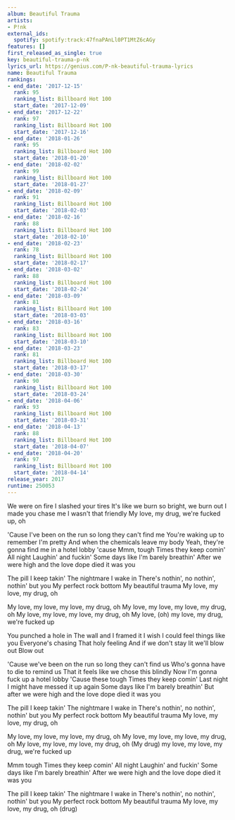 ```yaml
---
album: Beautiful Trauma
artists:
- P!nk
external_ids:
  spotify: spotify:track:47fnaPAnLl0PT1MtZ6cAGy
features: []
first_released_as_single: true
key: beautiful-trauma-p-nk
lyrics_url: https://genius.com/P-nk-beautiful-trauma-lyrics
name: Beautiful Trauma
rankings:
- end_date: '2017-12-15'
  rank: 95
  ranking_list: Billboard Hot 100
  start_date: '2017-12-09'
- end_date: '2017-12-22'
  rank: 97
  ranking_list: Billboard Hot 100
  start_date: '2017-12-16'
- end_date: '2018-01-26'
  rank: 95
  ranking_list: Billboard Hot 100
  start_date: '2018-01-20'
- end_date: '2018-02-02'
  rank: 99
  ranking_list: Billboard Hot 100
  start_date: '2018-01-27'
- end_date: '2018-02-09'
  rank: 91
  ranking_list: Billboard Hot 100
  start_date: '2018-02-03'
- end_date: '2018-02-16'
  rank: 88
  ranking_list: Billboard Hot 100
  start_date: '2018-02-10'
- end_date: '2018-02-23'
  rank: 78
  ranking_list: Billboard Hot 100
  start_date: '2018-02-17'
- end_date: '2018-03-02'
  rank: 88
  ranking_list: Billboard Hot 100
  start_date: '2018-02-24'
- end_date: '2018-03-09'
  rank: 81
  ranking_list: Billboard Hot 100
  start_date: '2018-03-03'
- end_date: '2018-03-16'
  rank: 83
  ranking_list: Billboard Hot 100
  start_date: '2018-03-10'
- end_date: '2018-03-23'
  rank: 81
  ranking_list: Billboard Hot 100
  start_date: '2018-03-17'
- end_date: '2018-03-30'
  rank: 90
  ranking_list: Billboard Hot 100
  start_date: '2018-03-24'
- end_date: '2018-04-06'
  rank: 93
  ranking_list: Billboard Hot 100
  start_date: '2018-03-31'
- end_date: '2018-04-13'
  rank: 88
  ranking_list: Billboard Hot 100
  start_date: '2018-04-07'
- end_date: '2018-04-20'
  rank: 97
  ranking_list: Billboard Hot 100
  start_date: '2018-04-14'
release_year: 2017
runtime: 250053
---
```

We were on fire
I slashed your tires
It's like we burn so bright, we burn out
I made you chase me
I wasn't that friendly
My love, my drug, we're fucked up, oh


'Cause I've been on the run so long they can't find me
You're waking up to remember I'm pretty
And when the chemicals leave my body
Yeah, they're gonna find me in a hotel lobby 'cause
Mmm, tough
Times they keep comin'
All night
Laughin' and fuckin'
Some days like I'm barely breathin'
After we were high and the love dope died it was you


The pill I keep takin'
The nightmare I wake in
There's nothin', no nothin', nothin' but you
My perfect rock bottom
My beautiful trauma
My love, my love, my drug, oh


My love, my love, my love, my drug, oh
My love, my love, my love, my drug, oh
My love, my love, my love, my drug, oh
My love, (oh) my love, my drug, we're fucked up


You punched a hole in
The wall and I framed it
I wish I could feel things like you
Everyone's chasing
That holy feeling
And if we don't stay lit we'll blow out
Blow out


'Cause we've been on the run so long they can't find us
Who's gonna have to die to remind us
That it feels like we chose this blindly
Now I'm gonna fuck up a hotel lobby
'Cause these tough
Times they keep comin'
Last night
I might have messed it up again
Some days like I'm barely breathin'
But after we were high and the love dope died it was you


The pill I keep takin'
The nightmare I wake in
There's nothin', no nothin', nothin' but you
My perfect rock bottom
My beautiful trauma
My love, my love, my drug, oh


My love, my love, my love, my drug, oh
My love, my love, my love, my drug, oh
My love, my love, my love, my drug, oh
(My drug) my love, my love, my drug, we're fucked up


Mmm tough
Times they keep comin'
All night
Laughin' and fuckin'
Some days like I'm barely breathin'
After we were high and the love dope died it was you


The pill I keep takin'
The nightmare I wake in
There's nothin', no nothin', nothin' but you
My perfect rock bottom
My beautiful trauma
My love, my love, my drug, oh (drug)
